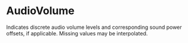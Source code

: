 AudioVolume
===========

Indicates discrete audio volume levels and corresponding sound power offsets, if applicable.  Missing values may be interpolated.
